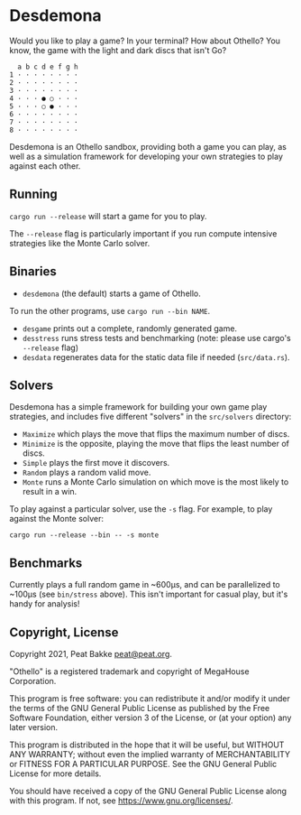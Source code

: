 # Desdemona

Would you like to play a game? In your terminal? How about Othello? You know, the game with the light and dark discs that isn't Go?

```
  a b c d e f g h
1 · · · · · · · ·
2 · · · · · · · ·
3 · · · · · · · ·
4 · · · ● ○ · · ·
5 · · · ○ ● · · ·
6 · · · · · · · ·
7 · · · · · · · ·
8 · · · · · · · ·
```

Desdemona is an Othello sandbox, providing both a game you can play, as well as a simulation framework for developing your own strategies to play against each other.

## Running

`cargo run --release` will start a game for you to play.

The `--release` flag is particularly important if you run compute intensive strategies like the Monte Carlo solver.

## Binaries

* `desdemona` (the default) starts a game of Othello.

To run the other programs, use `cargo run --bin NAME`.

* `desgame` prints out a complete, randomly generated game.
* `desstress` runs stress tests and benchmarking (note: please use cargo's `--release` flag)
* `desdata` regenerates data for the static data file if needed (`src/data.rs`).

## Solvers

Desdemona has a simple framework for building your own game play strategies, and includes five different "solvers" in the `src/solvers` directory:

* `Maximize` which plays the move that flips the maximum number of discs.
* `Minimize` is the opposite, playing the move that flips the least number of discs.
* `Simple` plays the first move it discovers.
* `Random` plays a random valid move.
* `Monte` runs a Monte Carlo simulation on which move is the most likely to result in a win.

To play against a particular solver, use the `-s` flag. For example, to play against the Monte solver:

`cargo run --release --bin -- -s monte`

## Benchmarks

Currently plays a full random game in ~600µs, and can be parallelized to ~100µs (see `bin/stress` above). This isn't important for casual play, but it's handy for analysis!

## Copyright, License

Copyright 2021, Peat Bakke <peat@peat.org>.

"Othello" is a registered trademark and copyright of MegaHouse Corporation.

This program is free software: you can redistribute it and/or modify it under the terms of the GNU General Public License as published by the Free Software Foundation, either version 3 of the License, or (at your option) any later version.

This program is distributed in the hope that it will be useful, but WITHOUT ANY WARRANTY; without even the implied warranty of MERCHANTABILITY or FITNESS FOR A PARTICULAR PURPOSE.  See the GNU General Public License for more details.

You should have received a copy of the GNU General Public License along with this program.  If not, see https://www.gnu.org/licenses/.
